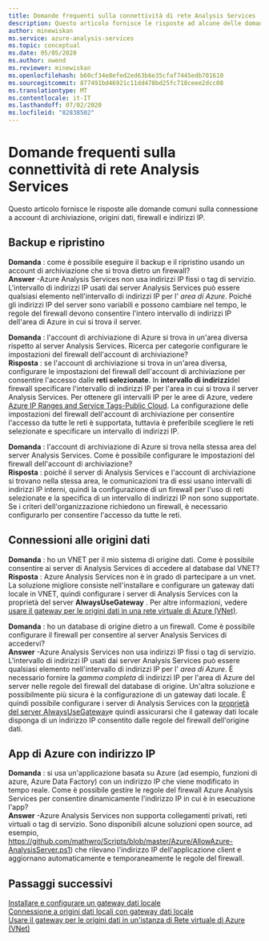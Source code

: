 ```yaml
---
title: Domande frequenti sulla connettività di rete Analysis Services | Microsoft Docs
description: Questo articolo fornisce le risposte ad alcune delle domande più comuni su Analysis Services la connettività di rete.
author: minewiskan
ms.service: azure-analysis-services
ms.topic: conceptual
ms.date: 05/05/2020
ms.author: owend
ms.reviewer: minewiskan
ms.openlocfilehash: b60cf34e8efed2ed63b6e35cfaf7445edb701610
ms.sourcegitcommit: 877491bd46921c11dd478bd25fc718ceee2dcc08
ms.translationtype: MT
ms.contentlocale: it-IT
ms.lasthandoff: 07/02/2020
ms.locfileid: "82838502"
---
```

# <a name="frequently-asked-questions-about-analysis-services-network-connectivity"></a>Domande frequenti sulla connettività di rete Analysis Services

Questo articolo fornisce le risposte alle domande comuni sulla connessione a account di archiviazione, origini dati, firewall e indirizzi IP.

## <a name="backup-and-restore"></a>Backup e ripristino

**Domanda** : come è possibile eseguire il backup e il ripristino usando un account di archiviazione che si trova dietro un firewall?   
**Answer** -Azure Analysis Services non usa indirizzi IP fissi o tag di servizio. L'intervallo di indirizzi IP usati dai server Analysis Services può essere qualsiasi elemento nell'intervallo di indirizzi IP per l' *area di Azure*. Poiché gli indirizzi IP del server sono variabili e possono cambiare nel tempo, le regole del firewall devono consentire l'intero intervallo di indirizzi IP dell'area di Azure in cui si trova il server.

**Domanda** : l'account di archiviazione di Azure si trova in un'area diversa rispetto al server Analysis Services. Ricerca per categorie configurare le impostazioni del firewall dell'account di archiviazione?   
**Risposta** : se l'account di archiviazione si trova in un'area diversa, configurare le impostazioni del firewall dell'account di archiviazione per consentire l'accesso dalle **reti selezionate**. In **intervallo di indirizzi**del firewall specificare l'intervallo di indirizzi IP per l'area in cui si trova il server Analysis Services. Per ottenere gli intervalli IP per le aree di Azure, vedere [Azure IP Ranges and Service Tags-Public Cloud](https://www.microsoft.com/download/details.aspx?id=56519). La configurazione delle impostazioni del firewall dell'account di archiviazione per consentire l'accesso da tutte le reti è supportata, tuttavia è preferibile scegliere le reti selezionate e specificare un intervallo di indirizzi IP. 

**Domanda** : l'account di archiviazione di Azure si trova nella stessa area del server Analysis Services. Come è possibile configurare le impostazioni del firewall dell'account di archiviazione?   
**Risposta** : poiché il server di Analysis Services e l'account di archiviazione si trovano nella stessa area, le comunicazioni tra di essi usano intervalli di indirizzi IP interni, quindi la configurazione di un firewall per l'uso di reti selezionate e la specifica di un intervallo di indirizzi IP non sono supportate. Se i criteri dell'organizzazione richiedono un firewall, è necessario configurarlo per consentire l'accesso da tutte le reti.


## <a name="data-source-connections"></a>Connessioni alle origini dati

**Domanda** : ho un VNET per il mio sistema di origine dati. Come è possibile consentire ai server di Analysis Services di accedere al database dal VNET?   
**Risposta** : Azure Analysis Services non è in grado di partecipare a un vnet. La soluzione migliore consiste nell'installare e configurare un gateway dati locale in VNET, quindi configurare i server di Analysis Services con la proprietà del server **AlwaysUseGateway** . Per altre informazioni, vedere [usare il gateway per le origini dati in una rete virtuale di Azure (VNet)](analysis-services-vnet-gateway.md).

**Domanda** : ho un database di origine dietro a un firewall. Come è possibile configurare il firewall per consentire al server Analysis Services di accedervi?   
**Answer** -Azure Analysis Services non usa indirizzi IP fissi o tag di servizio. L'intervallo di indirizzi IP usati dai server Analysis Services può essere qualsiasi elemento nell'intervallo di indirizzi IP per l' *area di Azure*. È necessario fornire la *gamma completa* di indirizzi IP per l'area di Azure del server nelle regole del firewall del database di origine. Un'altra soluzione e possibilmente più sicura è la configurazione di un gateway dati locale. È quindi possibile configurare i server di Analysis Services con la [proprietà del server AlwaysUseGateway](analysis-services-vnet-gateway.md#configure-alwaysusegateway-property)e quindi assicurarsi che il gateway dati locale disponga di un indirizzo IP consentito dalle regole del firewall dell'origine dati.

## <a name="azure-apps-with-ip-address"></a>App di Azure con indirizzo IP

**Domanda** : si usa un'applicazione basata su Azure (ad esempio, funzioni di azure, Azure Data Factory) con un indirizzo IP che viene modificato in tempo reale. Come è possibile gestire le regole del firewall Azure Analysis Services per consentire dinamicamente l'indirizzo IP in cui è in esecuzione l'app?   
**Answer** -Azure Analysis Services non supporta collegamenti privati, reti virtuali o tag di servizio. Sono disponibili alcune soluzioni open source, ad esempio, https://github.com/mathwro/Scripts/blob/master/Azure/AllowAzure-AnalysisServer.ps1) che rilevano l'indirizzo IP dell'applicazione client e aggiornano automaticamente e temporaneamente le regole del firewall.


## <a name="next-steps"></a>Passaggi successivi

[Installare e configurare un gateway dati locale](analysis-services-gateway-install.md)   
[Connessione a origini dati locali con gateway dati locale](analysis-services-gateway.md)   
[Usare il gateway per le origini dati in un'istanza di Rete virtuale di Azure (VNet)](analysis-services-vnet-gateway.md)
